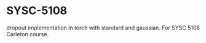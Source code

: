 # SYSC-5108
dropout implementation in torch with standard and gaussian. For SYSC 5108 Carleton course. 
